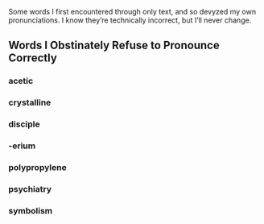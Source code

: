 Some words I first encountered through only text, and so devyzed my own pronunciations. I know they’re technically incorrect, but I’ll never change.


## Words I Obstinately Refuse to Pronounce Correctly

### acetic

### crystalline

### disciple

### -erium

### polypropylene

### psychiatry

### symbolism
